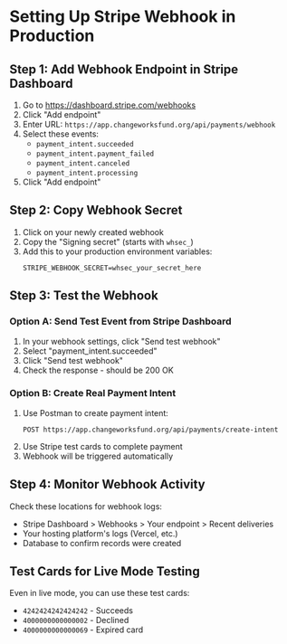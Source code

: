# Setting Up Stripe Webhook in Production

## Step 1: Add Webhook Endpoint in Stripe Dashboard

1. Go to https://dashboard.stripe.com/webhooks
2. Click "Add endpoint"
3. Enter URL: `https://app.changeworksfund.org/api/payments/webhook`
4. Select these events:
   - `payment_intent.succeeded`
   - `payment_intent.payment_failed` 
   - `payment_intent.canceled`
   - `payment_intent.processing`
5. Click "Add endpoint"

## Step 2: Copy Webhook Secret

1. Click on your newly created webhook
2. Copy the "Signing secret" (starts with `whsec_`)
3. Add this to your production environment variables:
   ```
   STRIPE_WEBHOOK_SECRET=whsec_your_secret_here
   ```

## Step 3: Test the Webhook

### Option A: Send Test Event from Stripe Dashboard
1. In your webhook settings, click "Send test webhook"
2. Select "payment_intent.succeeded" 
3. Click "Send test webhook"
4. Check the response - should be 200 OK

### Option B: Create Real Payment Intent
1. Use Postman to create payment intent:
   ```
   POST https://app.changeworksfund.org/api/payments/create-intent
   ```
2. Use Stripe test cards to complete payment
3. Webhook will be triggered automatically

## Step 4: Monitor Webhook Activity

Check these locations for webhook logs:
- Stripe Dashboard > Webhooks > Your endpoint > Recent deliveries
- Your hosting platform's logs (Vercel, etc.)
- Database to confirm records were created

## Test Cards for Live Mode Testing
Even in live mode, you can use these test cards:
- `4242424242424242` - Succeeds
- `4000000000000002` - Declined
- `4000000000000069` - Expired card
